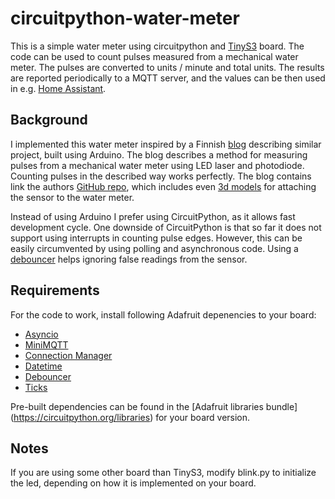 # circuitpython-water-meter
This is a simple water meter using circuitpython and [TinyS3](https://esp32s3.com/tinys3.html) board. The code can be used to count pulses measured from a mechanical water meter. The pulses are converted to units / minute and total units. The results are reported periodically to a MQTT server, and the values can be then used in e.g. [Home Assistant](https://www.home-assistant.io/).
## Background
I implemented this water meter inspired by a Finnish [blog](https://hyotynen.iki.fi/kotiautomaatio/vedenkulutuksen-seurantaa/) describing similar project, built using Arduino. The blog describes a method for measuring pulses from a mechanical water meter using LED laser and photodiode. Counting pulses in the described way works perfectly. The blog contains link the authors [GitHub repo](https://github.com/hyotynen/hass), which includes even [3d models](https://github.com/hyotynen/hass/tree/master/3d-models/Water%20consumption%20sensor) for attaching the sensor to the water meter.

Instead of using Arduino I prefer using CircuitPython, as it allows fast development cycle. One downside of CircuitPython is that so far it does not support using interrupts in counting pulse edges. However, this can be easily circumvented by using polling and asynchronous code. Using a [debouncer](https://docs.circuitpython.org/projects/debouncer/en/latest/) helps ignoring false readings from the sensor.

## Requirements
For the code to work, install following Adafruit depenencies to your board:

- [Asyncio](https://docs.circuitpython.org/projects/asyncio/en/latest/)
- [MiniMQTT](https://docs.circuitpython.org/projects/minimqtt/en/stable/api.html)
- [Connection Manager](https://docs.circuitpython.org/projects/connectionmanager/en/latest/)
- [Datetime](https://docs.circuitpython.org/projects/datetime/en/latest/)
- [Debouncer](https://docs.circuitpython.org/projects/debouncer/en/latest/)
- [Ticks](https://docs.circuitpython.org/projects/ticks/en/latest/)

Pre-built dependencies can be found in the [Adafruit libraries bundle] (https://circuitpython.org/libraries) for your board version.

## Notes
If you are using some other board than TinyS3, modify blink.py to initialize the led, depending on how it is implemented on your board.
